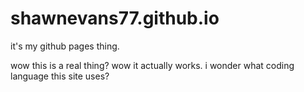 # shawnevans77.github.io
it's my github pages thing.

wow this is a real thing? wow it actually works. i wonder what coding language this site uses?
